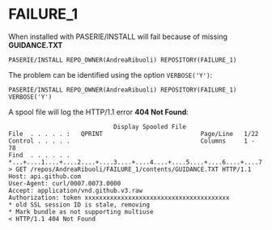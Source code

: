 # FAILURE_1

When installed with PASERIE/INSTALL will fail because of missing **GUIDANCE.TXT**

```
PASERIE/INSTALL REPO_OWNER(AndreaRibuoli) REPOSITORY(FAILURE_1) 
```

The problem can be identified using the option `VERBOSE('Y')`:

```
PASERIE/INSTALL REPO_OWNER(AndreaRibuoli) REPOSITORY(FAILURE_1) VERBOSE('Y')
```

A spool file will log the HTTP/1.1 error **404 Not Found**:

```
                             Display Spooled File                             
File  . . . . . :   QPRINT                           Page/Line   1/22         
Control . . . . .                                    Columns     1 - 78       
Find  . . . . . .                                                             
*...+....1....+....2....+....3....+....4....+....5....+....6....+....7....+...
> GET /repos/AndreaRibuoli/FAILURE_1/contents/GUIDANCE.TXT HTTP/1.1           
Host: api.github.com                                                          
User-Agent: curl/0007.0073.0000                                               
Accept: application/vnd.github.v3.raw                                         
Authorization: token xxxxxxxxxxxxxxxxxxxxxxxxxxxxxxxxxxxxxxxx                 
* old SSL session ID is stale, removing                                       
* Mark bundle as not supporting multiuse                                      
< HTTP/1.1 404 Not Found                                                      
```
